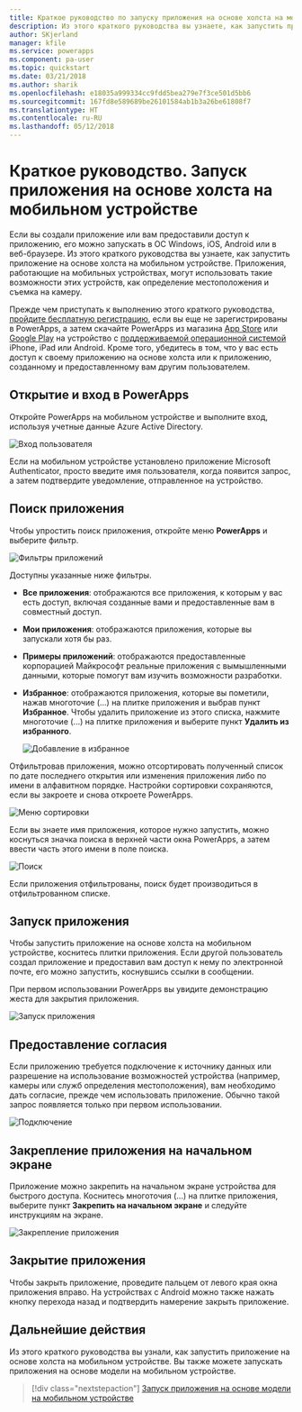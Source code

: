 ```yaml
---
title: Краткое руководство по запуску приложения на основе холста на мобильном устройстве | Документы Майкрософт
description: Из этого краткого руководства вы узнаете, как запустить приложение на основе холста на мобильном устройстве.
author: SKjerland
manager: kfile
ms.service: powerapps
ms.component: pa-user
ms.topic: quickstart
ms.date: 03/21/2018
ms.author: sharik
ms.openlocfilehash: e18035a999334cc9fdd5bea279e7f3ce501d5bb6
ms.sourcegitcommit: 167fd8e589689be26101584ab1b3a26be61808f7
ms.translationtype: HT
ms.contentlocale: ru-RU
ms.lasthandoff: 05/12/2018
---
```

# <a name="quickstart-run-a-canvas-app-on-a-mobile-device"></a>Краткое руководство. Запуск приложения на основе холста на мобильном устройстве
Если вы создали приложение или вам предоставили доступ к приложению, его можно запускать в ОС Windows, iOS, Android или в веб-браузере. Из этого краткого руководства вы узнаете, как запустить приложение на основе холста на мобильном устройстве. Приложения, работающие на мобильных устройствах, могут использовать такие возможности этих устройств, как определение местоположения и съемка на камеру.

Прежде чем приступать к выполнению этого краткого руководства, [пройдите бесплатную регистрацию](https://web.powerapps.com/signup?redirect=marketing&email=), если вы еще не зарегистрированы в PowerApps, а затем скачайте PowerApps из магазина [App Store](https://itunes.apple.com/app/powerapps/id1047318566?mt=8) или [Google Play](https://play.google.com/store/apps/details?id=com.microsoft.msapps) на устройство с [поддерживаемой операционной системой](../maker/canvas-apps/limits-and-config.md) iPhone, iPad или Android. Кроме того, убедитесь в том, что у вас есть доступ к своему приложению на основе холста или к приложению, созданному и предоставленному вам другим пользователем.

## <a name="open-powerapps-and-sign-in"></a>Открытие и вход в PowerApps
Откройте PowerApps на мобильном устройстве и выполните вход, используя учетные данные Azure Active Directory.

![Вход пользователя](./media/run-app-client/run-client-login.png)

Если на мобильном устройстве установлено приложение Microsoft Authenticator, просто введите имя пользователя, когда появится запрос, а затем подтвердите уведомление, отправленное на устройство.

## <a name="find-the-app"></a>Поиск приложения
Чтобы упростить поиск приложения, откройте меню **PowerApps** и выберите фильтр.

![Фильтры приложений](./media/run-app-client/filter-menu.png)

Доступны указанные ниже фильтры.

* **Все приложения**: отображаются все приложения, к которым у вас есть доступ, включая созданные вами и предоставленные вам в совместный доступ.

* **Мои приложения**: отображаются приложения, которые вы запускали хотя бы раз.

* **Примеры приложений**: отображаются предоставленные корпорацией Майкрософт реальные приложения с вымышленными данными, которые помогут вам изучить возможности разработки.

* **Избранное**: отображаются приложения, которые вы пометили, нажав многоточие (...) на плитке приложения и выбрав пункт **Избранное**. Чтобы удалить приложение из этого списка, нажмите многоточие (...) на плитке приложения и выберите пункт **Удалить из избранного**.

    ![Добавление в избранное](./media/run-app-client/favorite.png)

Отфильтровав приложения, можно отсортировать полученный список по дате последнего открытия или изменения приложения либо по имени в алфавитном порядке. Настройки сортировки сохраняются, если вы закроете и снова откроете PowerApps.

![Меню сортировки](./media/run-app-client/sort-menu.png)

Если вы знаете имя приложения, которое нужно запустить, можно коснуться значка поиска в верхней части окна PowerApps, а затем ввести часть этого имени в поле поиска.

![Поиск](./media/run-app-client/search.png)

Если приложения отфильтрованы, поиск будет производиться в отфильтрованном списке.

## <a name="run-an-app"></a>Запуск приложения
Чтобы запустить приложение на основе холста на мобильном устройстве, коснитесь плитки приложения. Если другой пользователь создал приложение и предоставил вам доступ к нему по электронной почте, его можно запустить, коснувшись ссылки в сообщении.

При первом использовании PowerApps вы увидите демонстрацию жеста для закрытия приложения.

![Запуск приложения](./media/run-app-client/run-client-app.png)

## <a name="give-consent"></a>Предоставление согласия
Если приложению требуется подключение к источнику данных или разрешение на использование возможностей устройства (например, камеры или служб определения местоположения), вам необходимо дать согласие, прежде чем использовать приложение. Обычно такой запрос появляется только при первом использовании.

![Подключение](./media/run-app-client/app-connection.png)

## <a name="pin-an-app-to-the-home-screen"></a>Закрепление приложения на начальном экране
Приложение можно закрепить на начальном экране устройства для быстрого доступа. Коснитесь многоточия (...) на плитке приложения, выберите пункт **Закрепить на начальном экране** и следуйте инструкциям на экране.

![Закрепление приложения](./media/run-app-client/run-client-pin.png)

## <a name="close-an-app"></a>Закрытие приложения
Чтобы закрыть приложение, проведите пальцем от левого края окна приложения вправо. На устройствах с Android можно также нажать кнопку перехода назад и подтвердить намерение закрыть приложение.

## <a name="next-steps"></a>Дальнейшие действия
Из этого краткого руководства вы узнали, как запустить приложение на основе холста на мобильном устройстве. Вы также можете запускать приложения на основе модели на мобильном устройстве.

> [!div class="nextstepaction"]
> [Запуск приложения на основе модели на мобильном устройстве](run-app-client-model-driven.md)
